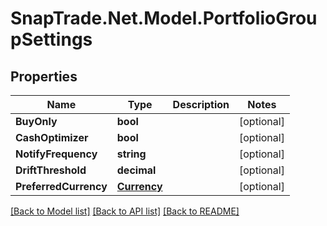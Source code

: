 # SnapTrade.Net.Model.PortfolioGroupSettings

## Properties

Name | Type | Description | Notes
------------ | ------------- | ------------- | -------------
**BuyOnly** | **bool** |  | [optional] 
**CashOptimizer** | **bool** |  | [optional] 
**NotifyFrequency** | **string** |  | [optional] 
**DriftThreshold** | **decimal** |  | [optional] 
**PreferredCurrency** | [**Currency**](Currency.md) |  | [optional] 

[[Back to Model list]](../README.md#documentation-for-models) [[Back to API list]](../README.md#documentation-for-api-endpoints) [[Back to README]](../README.md)

